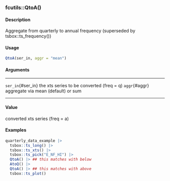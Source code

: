 ### fcutils::QtoA()

#### Description

Aggregate from quarterly to annual frequency (superseded by
tsbox::ts_frequency())

#### Usage

``` R
QtoA(ser_in, aggr = "mean")
```

#### Arguments

  ------------------- -------------------------------------------
  `ser_in`{#ser_in}   the xts series to be converted (freq = q)
  `aggr`{#aggr}       aggregate via mean (default) or sum
  ------------------- -------------------------------------------

#### Value

converted xts series (freq = a)

#### Examples

``` R
quarterly_data_example |>
  tsbox::ts_long() |>
  tsbox::ts_xts() |>
  tsbox::ts_pick("E_NF_HI") |>
  QtoA() |> ## this matches with below
  AtoQ() |>
  QtoA() |> ## this matches with above
  tsbox::ts_plot()
```
